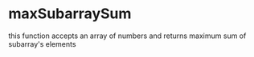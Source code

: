 # maxSubarraySum

this function accepts an array of numbers and returns maximum sum of subarray's elements
